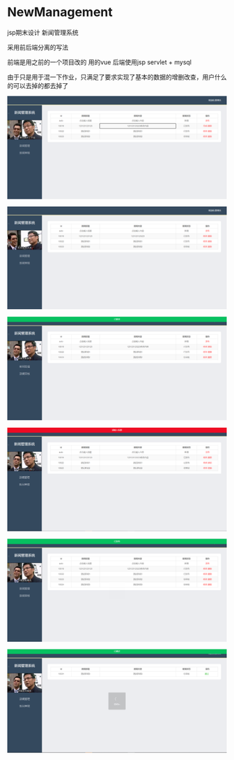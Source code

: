 # NewManagement
jsp期末设计 新闻管理系统

采用前后端分离的写法

前端是用之前的一个项目改的 用的vue 后端使用jsp servlet + mysql

由于只是用于混一下作业，只满足了要求实现了基本的数据的增删改查，用户什么的可以去掉的都去掉了

![批注 2020-05-29 114032](https://github.com/l123wx/NewManagement/blob/master/%E6%89%B9%E6%B3%A8%202020-05-29%20114057.png)

![批注 2020-05-29 114032](https://github.com/l123wx/NewManagement/blob/master/%E6%89%B9%E6%B3%A8%202020-05-29%20114032.png)

![批注 2020-05-29 114032](https://github.com/l123wx/NewManagement/blob/master/%E6%89%B9%E6%B3%A8%202020-05-29%20114113.png)

![批注 2020-05-29 114032](https://github.com/l123wx/NewManagement/blob/master/%E6%89%B9%E6%B3%A8%202020-05-29%20114152.png)

![批注 2020-05-29 114032](https://github.com/l123wx/NewManagement/blob/master/%E6%89%B9%E6%B3%A8%202020-05-29%20114220.png)

![批注 2020-05-29 114032](https://github.com/l123wx/NewManagement/blob/master/%E6%89%B9%E6%B3%A8%202020-05-29%20114237.png)

